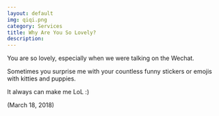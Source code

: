 ```yaml
---
layout: default
img: qiqi.png
category: Services
title: Why Are You So Lovely?
description:
---
```

You are so lovely, especially when we were talking on the Wechat.

Sometimes you surprise me with your countless funny stickers or emojis with kitties and puppies.

It always can make me LoL :)

(March 18, 2018)
